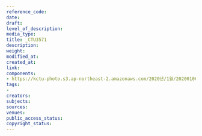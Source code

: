 ```yaml
---
reference_code: 
date: 
draft: 
level_of_description: 
media_type: 
title: _CTU3571
description: 
weight: 
modified_at: 
created_at: 
link: 
components:
- https://kctu-photo.s3.ap-northeast-2.amazonaws.com/2020년/1월/20200106_마사회+고+문중원+기수+죽음의+진상규명과+책임자+처벌+위한+시민대책위원회+청와대+상여+행진/_CTU3571.jpg
tags:
- 
creators: 
subjects: 
sources: 
venues: 
public_access_status: 
copyright_status: 
---
```

